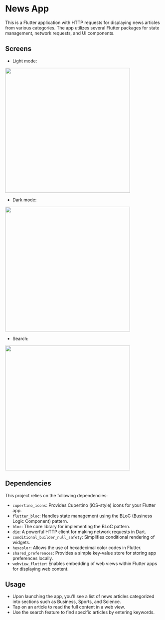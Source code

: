 # News App

This is a Flutter application with HTTP requests for displaying news articles from various categories. The app utilizes several Flutter packages for state management, network requests, and UI components.

  
## Screens

- Light mode:
  
<img src="https://github.com/ahmedsaad123456/News_App/assets/102562587/ebf80d4b-aa4b-4504-9c20-12e84cec9a55" width="400">

- Dark mode:
  
<img src="https://github.com/ahmedsaad123456/News_App/assets/102562587/7d627ba2-ccd8-4876-8aeb-6fb87e6df03d" width="400">

- Search:
  
<img src="https://github.com/ahmedsaad123456/News_App/assets/102562587/24ba5c23-e52b-491f-9ffa-c131270b4981" width="400">

## Dependencies

This project relies on the following dependencies:

- `cupertino_icons`: Provides Cupertino (iOS-style) icons for your Flutter app.
- `flutter_bloc`: Handles state management using the BLoC (Business Logic Component) pattern.
- `bloc`: The core library for implementing the BLoC pattern.
- `dio`: A powerful HTTP client for making network requests in Dart.
- `conditional_builder_null_safety`: Simplifies conditional rendering of widgets.
- `hexcolor`: Allows the use of hexadecimal color codes in Flutter.
- `shared_preferences`: Provides a simple key-value store for storing app preferences locally.
- `webview_flutter`: Enables embedding of web views within Flutter apps for displaying web content.

## Usage

- Upon launching the app, you'll see a list of news articles categorized into sections such as Business, Sports, and Science.
- Tap on an article to read the full content in a web view.
- Use the search feature to find specific articles by entering keywords.

